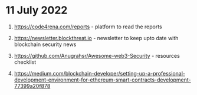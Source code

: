 # 11 July 2022

1. https://code4rena.com/reports - platform to read the reports 

2. https://newsletter.blockthreat.io - newsletter to keep upto date with blockchain security news 

3. https://github.com/Anugrahsr/Awesome-web3-Security - resources checklist

4. https://medium.com/blockchain-developer/setting-up-a-professional-development-environment-for-ethereum-smart-contracts-development-77399a20f878
